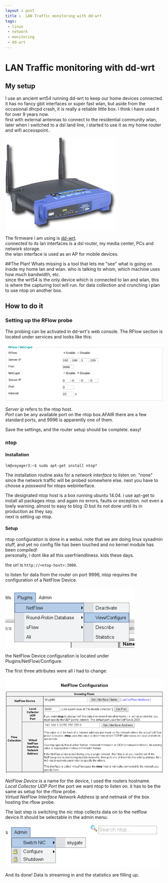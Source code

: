 ```yaml
---
layout : post
title :  LAN Traffic monitoring with dd-wrt
tags:
 - linux
 - network
 - monitoring
 - dd-wrt
---
```


# LAN Traffic monitoring with dd-wrt

## My setup
I use an ancient wrt54 running dd-wrt to keep our home devices connected. it has no fancy gbit interfaces or super fast wlan, but aside from the occasional dhcpd crash, it is really a reliable little box. 
i think i have used it for over 9 years now.  
first with external antennas to connect to the residential community wlan, later when i switched to a dsl land line, i started to use it as my home router and wifi accesspoint..

![Linksys WRT-54G](/assets/wrt54.jpg)

The firmware i am using is [dd-wrt](www.dd-wrt.com).  
connected to its lan interfaces is a dsl router, my media center, PCs and network storage.  
the wlan interface is used as an AP for mobile devices.

##The Plan!
Whats missing is a tool that lets me "see" what is going on inside my home lan and wlan. who is talking to whom, which machine uses how much bandwidth, etc.   
since the wrt54 is the only device which is connected to lan and wlan, this is where the capturing tool will run. 
for data collection and crunching i plan to use ntop on another box.

## How to do it

### Setting up the RFlow probe
The probing can be activated in dd-wrt's web console. The RFlow section is located under services and looks like this:

![RFlow configuration via dd-wrt web console](/assets/dd-wrt-admin-rflow-section.png)

*Server ip* refers to the ntop host.   
*Port* can be any available port on the ntop box.AFAIR there are a few standard ports, and 9996 is apparently one of them.

Save the settings, and the router setup should be complete. easy!

### ntop

#### Installation

```
lm@voyager3:~$ sudo apt-get install ntop*
```

The installation routine asks for a *network interface* to listen on. "none" since the network traffic will be probed somewhere else. next you have to choose a *password* for ntops webinterface.

The designated ntop host is a box running ubuntu 14.04. i use apt-get to install all packages ntop. and again no errors, faults or exception. not even a lowly warning.
almost to easy to blog :D but its not done until its in production as they say.  
next is setting up ntop.

#### Setup

ntop configuration is done in a webui. note that we are doing linux sysadmin stuff, and yet no config file has been touched and no kernel module has been compiled!  
personally, i dont like all this userfriendliness. kids these days.
 
the url is ``http://<ntop-host>:3000``.  

to listen for data from the router on port 9996, ntop requires the configuration of a NetFlow Device. 
 
![the NetFlow Device configuration is located under Plugins/NetFlow/Configure](/assets/ntop-plugin-menu.png)

the NetFlow Device configuration is located under Plugins/NetFlow/Configure.

The first three attributes were all i had to change:

![the NetFlow Device configuration form](/assets/ntop-netflow-configuration.png)

*NetFlow Device* is a name for the device, i used the routers hostname.  
*Local Collector UDP Port* the port we want ntop to listen on. it has to be the same as setup for the rflow probe.  
*Virtual NetFlow Interface Network Address* ip and netmask of the box hosting the rflow probe.  


The last step is switching the nic ntop collects data on to the netflow device.It should be selectable in the admin menu:

![the NetFlow Device configuration form](/assets/ntop-switch-nic.png)


And its done! Data is streaming in and the statistics are filling up.


